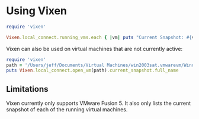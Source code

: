 Using Vixen
===========

```ruby
require 'vixen'

Vixen.local_connect.running_vms.each { |vm| puts "Current Snapshot: #{vm.current_snapshot}" }
```

Vixen can also be used on virtual machines that are not currently active:

```ruby
require 'vixen'
path = '/Users/jeff/Documents/Virtual Machines/win2003sat.vmwarevm/Windows Server 2003 Enterprise x64 Edition.vmx'
puts Vixen.local_connect.open_vm(path).current_snapshot.full_name
```

Limitations
-----------
Vixen currently only supports VMware Fusion 5.
It also only lists the current snapshot of each of the running virtual machines.

